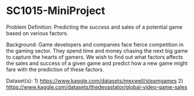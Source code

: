 # SC1015-MiniProject

Problem Definition: Predicting the success and sales of a potential game based on various factors.

Background: Game developers and companies face fierce competition in the gaming sector. They spend time and money chasing the next big game to capture the hearts of gamers. We wish to find out what factors affects the sales and success of a given game and predict how a new game might fare with the prediction of these factors.

Dataset(s): 1) https://www.kaggle.com/datasets/mexwell/steamgames
            2) https://www.kaggle.com/datasets/thedevastator/global-video-game-sales


